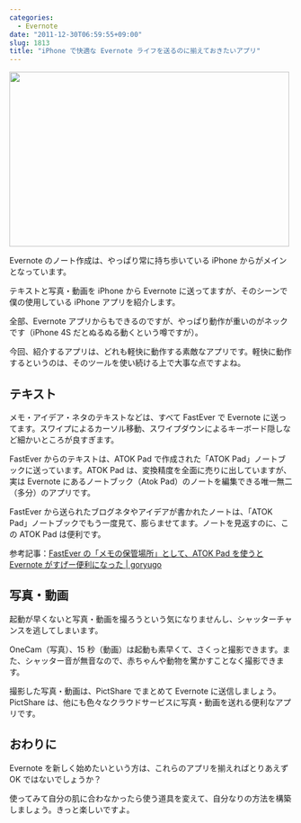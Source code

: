 ```yaml
---
categories:
  - Evernote
date: "2011-12-30T06:59:55+09:00"
slug: 1813
title: "iPhone で快適な Evernote ライフを送るのに揃えておきたいアプリ"
---
```


<img alt="" src="/images/2011/12/1813_1.png" width="498" height="311">

Evernote のノート作成は、やっぱり常に持ち歩いている iPhone からがメインとなっています。

テキストと写真・動画を iPhone から Evernote に送ってますが、そのシーンで僕の使用している iPhone アプリを紹介します。

全部、Evernote アプリからもできるのですが、やっぱり動作が重いのがネックです（iPhone 4S だとぬるぬる動くという噂ですが）。

<app id="281796108" title="Evernote 4.1.7（無料）" src="http://a4.mzstatic.com/us/r1000/063/Purple/6c/01/60/mzl.vhgnkgke.100x100-75.jpg">

今回、紹介するアプリは、どれも軽快に動作する素敵なアプリです。軽快に動作するというのは、そのツールを使い続ける上で大事な点ですよね。

## テキスト

メモ・アイデア・ネタのテキストなどは、すべて FastEver で Evernote に送ってます。スワイプによるカーソル移動、スワイプダウンによるキーボード隠しなど細かいところが良すぎます。

<app id="364580273" title="FastEver 1.9.3（￥170）" src="http://a1.mzstatic.com/us/r1000/093/Purple/d5/30/30/mzl.talqanak.100x100-75.png">

FastEver からのテキストは、ATOK Pad で作成された「ATOK Pad」ノートブックに送っています。ATOK Pad は、変換精度を全面に売りに出していますが、実は Evernote にあるノートブック（Atok Pad）のノートを編集できる唯一無二（多分）のアプリです。

FastEver から送られたブログネタやアイデアが書かれたノートは、「ATOK Pad」ノートブックでもう一度見て、膨らませてます。ノートを見返すのに、この ATOK Pad は便利です。

<app id="390360999" title="ATOK Pad 3.2.0（￥1,200）" src="http://a1.mzstatic.com/us/r1000/111/Purple/cb/6b/92/mzl.mxfjpzat.100x100-75.jpg">

参考記事：[FastEver の「メモの保管場所」として、ATOK Pad を使うと Evernote がすげー便利になった | goryugo](http://goryugo.com/20110525/atokpadinbox/)

## 写真・動画

起動が早くないと写真・動画を撮ろうという気になりませんし、シャッターチャンスを逃してしまいます。

OneCam（写真）、15 秒（動画）は起動も素早くて、さくっと撮影できます。また、シャッター音が無音なので、赤ちゃんや動物を驚かすことなく撮影できます。

<app id="422845617" title="OneCam 2.6.0（￥170）" src="http://a2.mzstatic.com/us/r1000/078/Purple/f2/41/ed/mzl.bysdzcfb.100x100-75.png">

<app id="442119269" title="15秒 - 動画カメラ 1.3.3（￥85）" src="http://a5.mzstatic.com/us/r1000/120/Purple/d4/72/20/mzl.dkjhionm.100x100-75.png">

撮影した写真・動画は、PictShare でまとめて Evernote に送信しましょう。PictShare は、他にも色々なクラウドサービスに写真・動画を送れる便利なアプリです。

<app id="390945637" title="PictShare 2.6.2（￥250）" src="http://a1.mzstatic.com/us/r1000/088/Purple/c9/71/8d/mzl.mbjjlpfj.100x100-75.jpg">

## おわりに

Evernote を新しく始めたいという方は、これらのアプリを揃えればとりあえず OK ではないでしょうか？

使ってみて自分の肌に合わなかったら使う道具を変えて、自分なりの方法を構築しましょう。きっと楽しいですよ。
